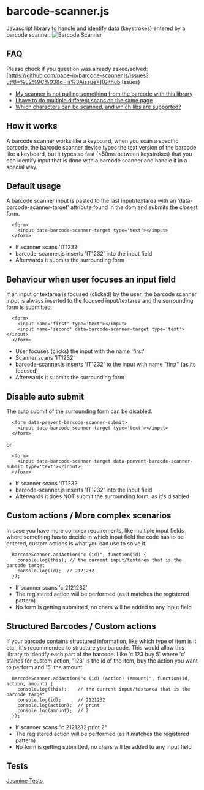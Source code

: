 # barcode-scanner.js
Javascript library to handle and identify data (keystrokes) entered by a barcode scanner.
![Barcode Scanner](https://raw.github.com/spape/barcode.js/master/img/scanner.png)

## FAQ

Please check if you question was already asked/solved: [https://github.com/pape-io/barcode-scanner.js/issues?utf8=%E2%9C%93&q=is%3Aissue+](Github Issues)

- [My scanner is not pulling something from the barcode with this library](https://github.com/pape-io/barcode-scanner.js/issues/5)
- [I have to do multiple different scans on the same page](https://github.com/pape-io/barcode-scanner.js/issues/6)
- [Which characters can be scanned, and which libs are supported?](https://github.com/pape-io/barcode-scanner.js/issues/7)

## How it works

A barcode scanner works like a keyboard, when you scan a specific barcode, 
the barcode scanner device types the text version of the barcode like a keyboard, 
but it types so fast (<50ms between keystrokes) that you can identify input
that is done with a barcode scanner and handle it in a special way.

## Default usage

A barcode scanner input is pasted to the last input/textarea with an 'data-barcode-scanner-target' attribute found in the dom and submits the closest form.

```
  <form>
    <input data-barcode-scanner-target type='text'></input>
  </form>
```

- If scanner scans 'IT1232'
- barcode-scanner.js inserts 'IT1232' into the input field
- Afterwards it submits the surrounding form

## Behaviour when user focuses an input field

If an input or textarea is focused (clicked) by the user, the barcode scanner input is always inserted to the focused input/textarea and the surrounding form is submitted.

```
  <form>
    <input name='first' type='text'></input>
    <input name='second' data-barcode-scanner-target type='text'></input>
  </form>
```

- User focuses (clicks) the input with the name 'first'
- Scanner scans 'IT1232'
- barcode-scanner.js inserts 'IT1232' to the input with name "first" (as its focused)
- Afterwards it submits the surrounding form

## Disable auto submit

The auto submit of the surrounding form can be disabled.

```
  <form data-prevent-barcode-scanner-submit>
    <input data-barcode-scanner-target type='text'></input>
  </form>
```

  or 

```
  <form>
    <input data-barcode-scanner-target data-prevent-barcode-scanner-submit type='text'></input>
  </form>
```

- If scanner scans 'IT1232'
- barcode-scanner.js inserts 'IT1232' into the input field
- Afterwards it does NOT submit the surrounding form, as it's disabled

## Custom actions / More complex scenarios

In case you have more complex requirements, like multiple input fields where something has to decide in which input field the code has to be entered, custom actions is what you can use to solve it.

```
  BarcodeScanner.addAction("c (id)", function(id) {
    console.log(this); // the current input/textarea that is the barcode target
    console.log(id);  // 2121232
  });
```

- If scanner scans 'c 2121232'
- The registered action will be performed (as it matches the registered pattern)
- No form is getting submitted, no chars will be added to any input field

## Structured Barcodes / Custom actions

If your barcode contains structured information, like which type of item is it etc., it's recommended to structure you barcode.
This would allow this library to identify each part of the barcode. 
Like 'c 123 buy 5' where 'c' stands for custom action, '123' is the id of the item, buy the action you want to perform and '5' the amount.

```
  BarcodeScanner.addAction("c (id) (action) (amount)", function(id, action, amount) {
    console.log(this);    // the current input/textarea that is the barcode target
    console.log(id);      // 2121232
    console.log(action);  // print
    console.log(amount);  // 2
  });
```

- If scanner scans "c 2121232 print 2"
- The registered action will be performed (as it matches the registered pattern)
- No form is getting submitted, no chars will be added to any input field

## Tests

[Jasmine Tests](https://rawgithub.com/spape/barcode-scanner.js/master/SpecRunner.html)
